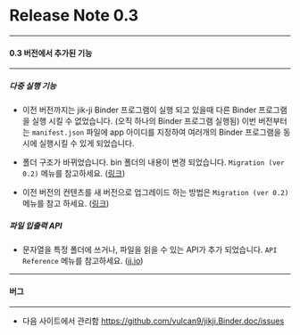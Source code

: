 # Release Note 0.3

--------------------------------------------
#### 0.3 버전에서 추가된 기능
--------------------------------------------

##### 다중 실행 기능
* 이전 버전까지는 jik-ji Binder 프로그램이 실행 되고 있을때 다른 Binder 프로그램을 실행 시킬 수 없었습니다. (오직 하나의 Binder 프로그램 실행됨)
이번 버전부터는 `manifest.json` 파일에 app 아이디를 지정하여 여러개의 Binder 프로그램을 동시에 실행시킬 수 있게 되었습니다.
* 폴더 구조가 바뀌었습니다. bin 폴더의 내용이 변경 되었습니다. `Migration (ver 0.2)` 메뉴를 참고하세요. (<a href="javascript:jj.link.html('./index.html', '_self', {parameter: 'ver/migration_0.2.md'});" >링크</a>)
  
* 이전 버전의 컨텐츠를 새 버전으로 업그레이드 하는 방법은 `Migration (ver 0.2)` 메뉴를 참고 하세요. (<a href="javascript:jj.link.html('./index.html', '_self', {parameter: 'ver/migration_0.2.md'});" >링크</a>)

##### 파일 입출력 API
* 문자열을 특정 폴더에 쓰거나, 파일을 읽을 수 있는 API가 추가 되었습니다.
`API Reference` 메뉴를 참고하세요. (<a href="javascript:jj.link.html('./index.html', '_self', {parameter: 'ver/API.md'});" >jj.io</a>)

--------------------------------------------
#### 버그
--------------------------------------------

* 다음 사이트에서 관리함
https://github.com/vulcan9/jikji.Binder.doc/issues


